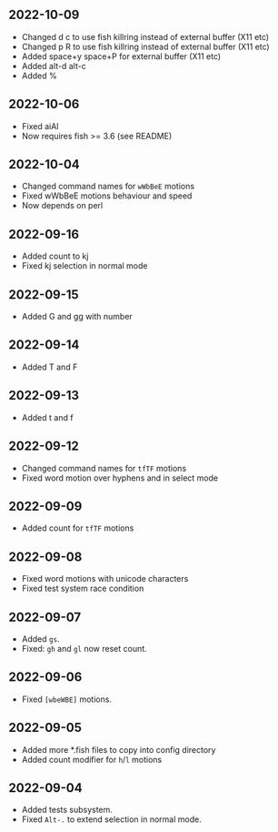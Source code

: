 ## 2022-10-09
- Changed d c to use fish killring instead of external buffer (X11 etc)
- Changed p R to use fish killring instead of external buffer (X11 etc)
- Added space+y space+P for external buffer (X11 etc)
- Added alt-d alt-c
- Added %

## 2022-10-06
- Fixed aiAI
- Now requires fish >= 3.6 (see README)

## 2022-10-04
- Changed command names for `wWbBeE` motions
- Fixed wWbBeE motions behaviour and speed
- Now depends on perl

## 2022-09-16
- Added count to kj
- Fixed kj selection in normal mode

## 2022-09-15
- Added G and gg with number

## 2022-09-14
- Added T<cr> and F<cr>

## 2022-09-13
- Added t<cr> and f<cr>

## 2022-09-12
- Changed command names for `tfTF` motions
- Fixed word motion over hyphens and in select mode

## 2022-09-09
- Added count for `tfTF` motions

## 2022-09-08
- Fixed word motions with unicode characters
- Fixed test system race condition

## 2022-09-07
- Added `gs`.
- Fixed: `gh` and `gl` now reset count.

## 2022-09-06
- Fixed `[wbeWBE]` motions.

## 2022-09-05
- Added more *.fish files to copy into config directory
- Added count modifier for `h`/`l` motions

## 2022-09-04
- Added tests subsystem.
- Fixed `Alt-.` to extend selection in normal mode.
